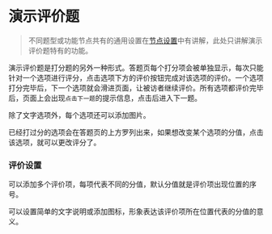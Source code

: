 # 演示评价题

> 不同题型或功能节点共有的通用设置在[节点设置](../node-setting/concept.md)中有讲解，此处只讲解演示评价题特有的功能。

演示评价题是打分题的另外一种形式。答题页每个打分项会被单独显示，每次只能针对一个选项进行评分，点击选项下方的评价按钮完成对该选项的评价。一个选项打分完毕后，下一个选项就会滑进页面，让被访者继续评价。所有选项都评价完毕后，页面上会出现`点击下一题`的提示信息，点击后进入下一题。

除了文字选项外，每个选项还可以添加图片。

已经打过分的选项会在答题页的上方罗列出来，如果想改变某个选项的分值，点击该选项，就可以更改评分了。

### 评价设置
可以添加多个评价项，每项代表不同的分值，默认分值就是评价项出现位置的序号。

可以设置简单的文字说明或添加图标，形象表达该评价项所在位置代表的分值的意义。


